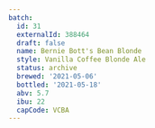 ```yaml
---
batch:
  id: 31
  externalId: 388464
  draft: false
  name: Bernie Bott's Bean Blonde
  style: Vanilla Coffee Blonde Ale
  status: archive
  brewed: '2021-05-06'
  bottled: '2021-05-18'
  abv: 5.7
  ibu: 22
  capCode: VCBA
---
```

